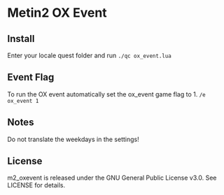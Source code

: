 # Metin2 OX Event

## Install
Enter your locale quest folder and run `./qc ox_event.lua`

## Event Flag
To run the OX event automatically set the ox_event game flag to 1.
`/e ox_event 1`

## Notes

Do not translate the weekdays in the settings!

## License

m2_oxevent is released under the GNU General Public License v3.0. See LICENSE for details.
